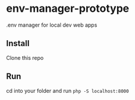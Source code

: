 # env-manager-prototype
.env manager for local dev web apps

## Install
Clone this repo

## Run
cd into your folder and run `php -S localhost:8000`